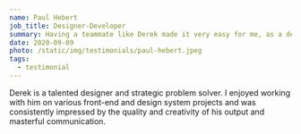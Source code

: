 ```yaml
---
name: Paul Hebert
job_title: Designer-Developer
summary: Having a teammate like Derek made it very easy for me, as a developer, to have constructive conversations leading to more inclusive, well-designed, thoughtful product design solutions.
date: 2020-09-09
photo: /static/img/testimonials/paul-hebert.jpeg
tags:
  - testimonial
---
```


Derek is a talented designer and strategic problem solver. I enjoyed working with him on various front-end and design system projects and was consistently impressed by the quality and creativity of his output and masterful communication.

<!-- 
Besides being talented at sketching, prototyping, and designing in the browser, he is also an experienced front-end developer and a masterful communicator. 
I would recommend Derek to anyone looking to fill a front-end design or strategic UX role. -->
